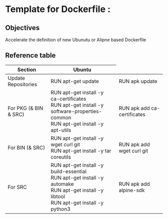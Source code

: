 # Template for Dockerfile :

Objectives
-
Accelerate the definition of new Ubunutu or Alipne based Dockerfile

Reference table
-

<table>
    <thead>
        <tr>
            <th>Section</th>
            <th>Ubuntu</th>
            <thAlpine</th>
        </tr>
    </thead>
    <tbody>
        <tr>
            <td>Update Repositories</td>
            <td>RUN apt-get update</td>
            <td>RUN apk update</td>
        </tr>
        <tr>
            <td>For PKG (& BIN & SRC)</td>
            <td>RUN apt-get install -y ca-certificates</br>RUN apt-get install -y software-properties-common</br>RUN apt-get install -y apt-utils</td>
            <td>RUN apk add ca-certificates</td>
        </tr>
        <tr>
            <td>For BIN (& SRC)</td>
            <td>RUN apt-get install -y wget curl git</br>RUN apt-get install -y tar coreutils</td>
            <td>RUN apk add wget curl git</td>
        </tr>      
         <tr>
            <td>For SRC</td>
            <td>RUN apt-get install -y build-essential</br>RUN apt-get install -y automake</br>RUN apt-get install -y libtool</br>RUN apt-get install -y python3</td>
            <td>RUN apk add alpine-sdk</td>
        </tr>
    </tbody>
</table>
